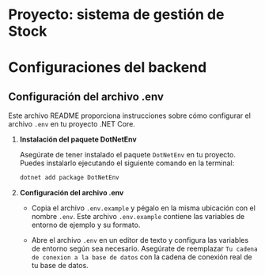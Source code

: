 # Proyecto: sistema de gestión de Stock

# Configuraciones del backend
## Configuración del archivo .env

Este archivo README proporciona instrucciones sobre cómo configurar el archivo `.env` en tu proyecto .NET Core.

1. **Instalación del paquete DotNetEnv**

   Asegúrate de tener instalado el paquete `DotNetEnv` en tu proyecto. Puedes instalarlo ejecutando el siguiente comando en la terminal:

   ```bash
   dotnet add package DotNetEnv
   ```

2. **Configuración del archivo .env**

   - Copia el archivo `.env.example` y pégalo en la misma ubicación con el nombre `.env`. Este archivo `.env.example` contiene las variables de entorno de ejemplo y su formato.

   - Abre el archivo `.env` en un editor de texto y configura las variables de entorno según sea necesario. Asegúrate de reemplazar `Tu cadena de conexion a la base de datos` con la cadena de conexión real de tu base de datos.

